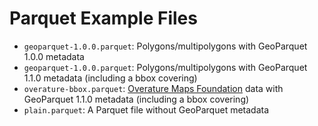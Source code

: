 <!--
 Licensed to the Apache Software Foundation (ASF) under one
 or more contributor license agreements.  See the NOTICE file
 distributed with this work for additional information
 regarding copyright ownership.  The ASF licenses this file
 to you under the Apache License, Version 2.0 (the
 "License"); you may not use this file except in compliance
 with the License.  You may obtain a copy of the License at

   http://www.apache.org/licenses/LICENSE-2.0

 Unless required by applicable law or agreed to in writing,
 software distributed under the License is distributed on an
 "AS IS" BASIS, WITHOUT WARRANTIES OR CONDITIONS OF ANY
 KIND, either express or implied.  See the License for the
 specific language governing permissions and limitations
 under the License.
 -->

# Parquet Example Files

- `geoparquet-1.0.0.parquet`: Polygons/multipolygons with GeoParquet 1.0.0 metadata
- `geoparquet-1.0.0.parquet`: Polygons/multipolygons with GeoParquet 1.1.0 metadata (including a bbox covering)
- `overature-bbox.parquet`: [Overature Maps Foundation](https://overturemaps.org/) data with GeoParquet 1.1.0 metadata (including a bbox covering)
- `plain.parquet`: A Parquet file without GeoParquet metadata
